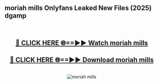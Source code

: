 <h2>moriah mills Onlyfans Leaked New Files (2025) dgamp</h2>
<br>
<div align="center">
<h2><a href="https://mediafiles.top/moriah_mills&ref=git" rel="nofollow">🔴 CLICK HERE 🌐==►► Watch moriah mills</a></h2>
<h2><a href="https://mediafiles.top/moriah_mills&ref=git" rel="nofollow">🔴 CLICK HERE 🌐==►► Download moriah mills</a></h2>
<br>
<a href="https://mediafiles.top/moriah_mills&ref=git" rel="nofollow" data-target="animated-image.originalLink"><img src="https://i.ibb.co.com/xMMVF88/686577567.gif" alt="moriah mills" style="max-width: 100%; display: inline-block;" data-target="animated-image.originalImage"></a>
</div>
<br>
<br>